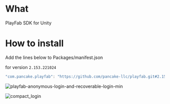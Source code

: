 # What
PlayFab SDK for Unity

# How to install

Add the lines below to Packages/manifest.json

for version `2.153.221024`
```csharp
"com.pancake.playfab": "https://github.com/pancake-llc/playfab.git#2.153.221024",
```

![playfab-anonymous-login-and-recoverable-login-min](https://user-images.githubusercontent.com/44673303/166100604-75c5949d-8c71-4b67-abbc-eb752ec51bfa.png)

![compact_login](https://user-images.githubusercontent.com/44673303/166114223-13fb92e7-00cc-4947-b33f-50f54acf2270.png)

